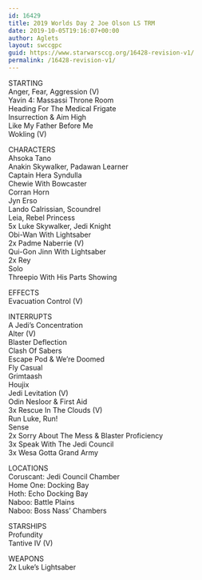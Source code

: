 ```yaml
---
id: 16429
title: 2019 Worlds Day 2 Joe Olson LS TRM
date: 2019-10-05T19:16:07+00:00
author: Aglets
layout: swccgpc
guid: https://www.starwarsccg.org/16428-revision-v1/
permalink: /16428-revision-v1/
---
```

STARTING  
Anger, Fear, Aggression (V)  
Yavin 4: Massassi Throne Room  
Heading For The Medical Frigate  
Insurrection & Aim High  
Like My Father Before Me  
Wokling (V)

CHARACTERS  
Ahsoka Tano  
Anakin Skywalker, Padawan Learner  
Captain Hera Syndulla  
Chewie With Bowcaster  
Corran Horn  
Jyn Erso  
Lando Calrissian, Scoundrel  
Leia, Rebel Princess  
5x Luke Skywalker, Jedi Knight  
Obi-Wan With Lightsaber  
2x Padme Naberrie (V)  
Qui-Gon Jinn With Lightsaber  
2x Rey  
Solo  
Threepio With His Parts Showing

EFFECTS  
Evacuation Control (V)

INTERRUPTS  
A Jedi’s Concentration  
Alter (V)  
Blaster Deflection  
Clash Of Sabers  
Escape Pod & We’re Doomed  
Fly Casual  
Grimtaash  
Houjix  
Jedi Levitation (V)  
Odin Nesloor & First Aid  
3x Rescue In The Clouds (V)  
Run Luke, Run!  
Sense  
2x Sorry About The Mess & Blaster Proficiency  
3x Speak With The Jedi Council  
3x Wesa Gotta Grand Army

LOCATIONS  
Coruscant: Jedi Council Chamber  
Home One: Docking Bay  
Hoth: Echo Docking Bay  
Naboo: Battle Plains  
Naboo: Boss Nass’ Chambers

STARSHIPS  
Profundity  
Tantive IV (V)

WEAPONS  
2x Luke’s Lightsaber